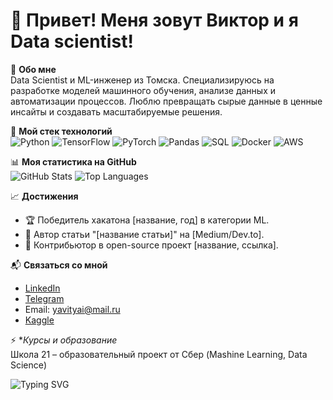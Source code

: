 # 👋 Привет! Меня зовут Виктор и я Data scientist!

🌟 **Обо мне**  
Data Scientist и ML-инженер из Томска. Специализируюсь на разработке моделей машинного обучения, анализе данных и автоматизации процессов. Люблю превращать сырые данные в ценные инсайты и создавать масштабируемые решения.

🔧 **Мой стек технологий**  
![Python](https://img.shields.io/badge/-Python-3776AB?style=flat&logo=python&logoColor=white)
![TensorFlow](https://img.shields.io/badge/-TensorFlow-FF6F00?style=flat&logo=tensorflow&logoColor=white)
![PyTorch](https://img.shields.io/badge/-PyTorch-EE4C2C?style=flat&logo=pytorch&logoColor=white)
![Pandas](https://img.shields.io/badge/-Pandas-150458?style=flat&logo=pandas&logoColor=white)
![SQL](https://img.shields.io/badge/-SQL-4479A1?style=flat&logo=postgresql&logoColor=white)
![Docker](https://img.shields.io/badge/-Docker-2496ED?style=flat&logo=docker&logoColor=white)
![AWS](https://img.shields.io/badge/-AWS-232F3E?style=flat&logo=amazon-aws&logoColor=white)

📊 **Моя статистика на GitHub**  
![GitHub Stats](https://github-readme-stats.vercel.app/api?username=yourusername&show_icons=true&theme=gruvbox)
![Top Languages](https://github-readme-stats.vercel.app/api/top-langs/?username=yourusername&layout=compact&theme=gruvbox)

📈 **Достижения**  
- 🏆 Победитель хакатона [название, год] в категории ML.  
- 📝 Автор статьи "[название статьи]" на [Medium/Dev.to].  
- 🤝 Контрибьютор в open-source проект [название, ссылка].

📬 **Связаться со мной**  
- [LinkedIn](https://linkedin.com/in/victor-kinyakin-7663b330a)  
- [Telegram](https://t.me/@yavityai)  
- Email: yavityai@mail.ru 
- [Kaggle](https://kaggle.com/yavityai)  

⚡ **Курсы и образование*  
Школа 21 – образовательный проект от Сбер (Mashine Learning, Data Science)

![Typing SVG](https://readme-typing-svg.herokuapp.com?font=Fira+Code&size=18&color=00FF00&lines=Data+Scientist;ML+Engineer;Data+Storyteller)

<!--
**yavityai/yavityai** is a ✨ _special_ ✨ repository because its `README.md` (this file) appears on your GitHub profile.

Here are some ideas to get you started:

- 🔭 I’m currently working on ...
- 🌱 I’m currently learning ...
- 👯 I’m looking to collaborate on ...
- 🤔 I’m looking for help with ...
- 💬 Ask me about ...
- 📫 How to reach me: ...
- 😄 Pronouns: ...
- ⚡ Fun fact: ...
-->
